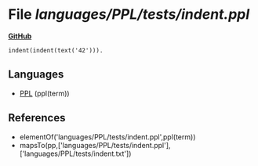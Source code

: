 # File _languages/PPL/tests/indent.ppl_
**[GitHub](https://github.com/softlang/yas/blob/master/languages/PPL/tests/indent.ppl)**
```
indent(indent(text('42'))).
```

## Languages
* [PPL](../languages/PPL.md) (ppl(term))

## References
* elementOf('languages/PPL/tests/indent.ppl',ppl(term))
* mapsTo(pp,['languages/PPL/tests/indent.ppl'],['languages/PPL/tests/indent.txt'])
